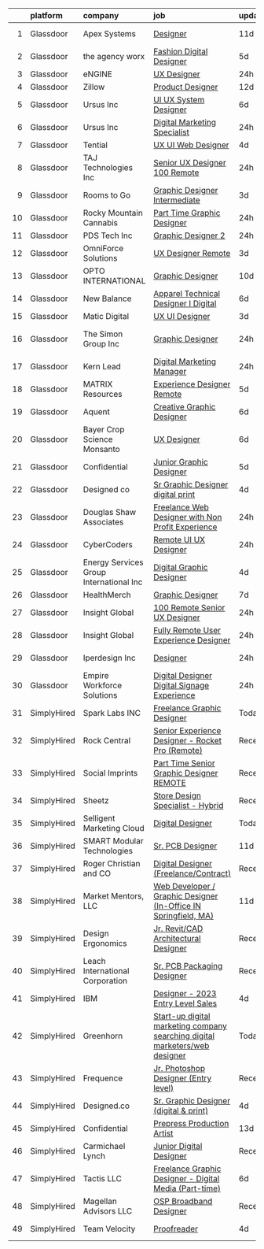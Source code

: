 

|    | platform    | company                                  | job                                                                                                                                                                                                                                                                                                                                                                                                                                                                                                                                                                                                                                                                                                                                                                                                                                                                                                                                                                                                                                                                                                                                                                                                                                                                                                                                                                                                          | update_time   | location           |
|---:|:------------|:-----------------------------------------|:-------------------------------------------------------------------------------------------------------------------------------------------------------------------------------------------------------------------------------------------------------------------------------------------------------------------------------------------------------------------------------------------------------------------------------------------------------------------------------------------------------------------------------------------------------------------------------------------------------------------------------------------------------------------------------------------------------------------------------------------------------------------------------------------------------------------------------------------------------------------------------------------------------------------------------------------------------------------------------------------------------------------------------------------------------------------------------------------------------------------------------------------------------------------------------------------------------------------------------------------------------------------------------------------------------------------------------------------------------------------------------------------------------------|:--------------|:-------------------|
|  1 | Glassdoor   | Apex Systems                             | [Designer](https://www.glassdoor.com/partner/jobListing.htm?pos=120&ao=1110586&s=58&guid=0000018335b58a00b7ff7125d91d78ac&src=GD_JOB_AD&t=SR&vt=w&ea=1&cs=1_6f10ce7f&cb=1663053433721&jobListingId=1008112041270&cpc=F41FEAB56D215062&jrtk=3-0-1gcqrb2h2i6jf801-1gcqrb2hih4dk800-ba7f2e9bcee0692f--6NYlbfkN0DqWjE27Bj7wQp7zwejGyju2OyxUuq4SEucXSyN07WCWejYvQmJsgF2DYF8Y-TYieDkmZ6pX5ul3zpW0HUStsdoJFaHV5tNvadrmfcrcchX5XBRzZt9SqGdQtqxRqKXkY101H1vMuJHAsESFyYllpiKAV1EsFA_X59HPM6t54UclTp5EPT3xYoPxKYl6IYO5dSqFNlm1QsafESRCupOWpNWcBF3LYMWJ-ucwnTT_w02szyFxK1e4Im4iJvWip3mD6kgUdQFLY8gD_PfQ5GP5P7J3AUeb6t35r3NWb2TBij_-yYKHKXzQLhm89JCeNv-6pygsHb5z1EDZyb2LSRST6hd6kdKEVYHPN1mgeMjbZAxtoPkurc4C-Ono-zXYdA-OwYqdj5os-V9SZiKf_HbVjxU4zE5BMgVqau2QN1udODExy4VmPbnn78vgPTP9T08EFEtPNX9jdP2JKagAdEAA_NGyHx1XrjG4agGLCeSg6KR9FkcrTVQxQyewdBNd-AohuKn7WhH5mYpJWxr84Q7I8MWPHQQ8xyi46NcSoBJi3IEDeuLUFwOv7Np1GhZY6whmuA4nn8zCRYVdTdP0KWCZnZvKwDyjxYpVAlj70MgtxHDRswVC12xA5pw)                                                                                                                                                                                                                                                                                                                                                                                                                                          | 11d           | Santa Clara, CA    |
|  2 | Glassdoor   | the agency worx                          | [Fashion Digital Designer](https://www.glassdoor.com/partner/jobListing.htm?pos=130&ao=1110586&s=58&guid=0000018335b58a00b7ff7125d91d78ac&src=GD_JOB_AD&t=SR&vt=w&ea=1&cs=1_96dc83a9&cb=1663053433722&jobListingId=1008123724940&cpc=AC285F3A3ECA6BB0&jrtk=3-0-1gcqrb2h2i6jf801-1gcqrb2hih4dk800-bcac29a8680221e3--6NYlbfkN0CNOKpjDIEH11s39GTuUki_mvxNbnX5BtDlH5CMrheAnKze_5JrwQ4joDkGUDohP_RlNQhEZ3Q2jeEAm6ldQzmxFxxxdOOwyMbldo0dx9_PlOyL0ITe7Ek6r5-EtcSJ0KUwFsEzvFr-Dqbe1FRbByRhvhsV6TwGLTx9ZGA_f200DDMBn0XMdAm7cy0ubHw8ERhbZ17p53RQx4bptOCnb19AaHgAz-3Fr1I5u2Xob7E8d5oOqPrbFFuEOxZ4udpOVmgCE-qneWhFOKgOP0wiyc60fBaps0PZhB7fdsnzwansMbMTlt6GF0PhW9K_BZTgXE7lfjzMO8oLaG7yDkkdfw6Lw9xa_sx8UozxJ6L3lomTGNVyV-lF2xBm4QRRsKlguFzb4AE-Y3_ga1LKe2ofDD9SbVxLv-7X9a99mh5GWLJRcDJaXQm8ugJ7QBAmprdyfow9HORVqAWbuU0L0MQYhYxvUEkvNABoyF8eSkG2j0nlx_dUXmQlceh6g_oEu5Ql5JOqpqtlHLeydg%3D%3D)                                                                                                                                                                                                                                                                                                                                                                                                                                                                                                                              | 5d            | Remote             |
|  3 | Glassdoor   | eNGINE                                   | [UX Designer](https://www.glassdoor.com/partner/jobListing.htm?pos=121&ao=1110586&s=58&guid=0000018335b58a00b7ff7125d91d78ac&src=GD_JOB_AD&t=SR&vt=w&ea=1&cs=1_f92d606b&cb=1663053433721&jobListingId=1008134137944&cpc=AF1E4A3695F490BE&jrtk=3-0-1gcqrb2h2i6jf801-1gcqrb2hih4dk800-dfa4b152b1696453--6NYlbfkN0CM72iPWblhTK_jhJfJxLWIuoC99VqbpyV49Itn1AUN0-11EOCsDA6xOfpz_HI8_xB3JD5u5dmRhiaYOAoyRDVGcBAImzqUSPvWx_aMq6sg_oJqu2VfjnNtEswhAo2wTLLwdgASKkj_oCSkc5xJFqb-U-8Nkd8gduCDW6lppe3MVeOvkqRDBWuoizkCxgFi_AcLyquhgId5SOwVJJdtuNce6fHV44ud5ZAoTW48MU9qfygnVCdgEcTnYeqzPjQCmNdbLvroxmg1XDvOqjRUXuay6wHsw8rksrKh-Kn6D-wZfmUuUKyHDoJit5iBCmNCM_Nhqu9GkdnZOLjFY1BDmYfcDU538_Sn0GnThJJJjDeA7ZfDlWqrfEBK0wCRsEF_ej5b4svj5tejJn1af39Jcfh70fJwKRwoN4IWHnkoVCcktiX1OuyhWk8wmNyeg168BbuKjaF9Dl1h0o1t8-H7ZnEwkxIntoUBQY855W4uhR775Q1C__k9jNZUUKHXafTAThg8MEBvPYP5M-aE32StNxPDQ5oYXthXv4Q%3D)                                                                                                                                                                                                                                                                                                                                                                                                                                                                                                                         | 24h           | Remote             |
|  4 | Glassdoor   | Zillow                                   | [Product Designer](https://www.glassdoor.com/partner/jobListing.htm?pos=102&ao=1110586&s=58&guid=0000018335b58a00b7ff7125d91d78ac&src=GD_JOB_AD&t=SR&vt=w&cs=1_735d8fa0&cb=1663053433718&jobListingId=1008105734825&cpc=3BA4CE39D5B5DEF5&jrtk=3-0-1gcqrb2h2i6jf801-1gcqrb2hih4dk800-923d093315a463c1--6NYlbfkN0ANMurRYyPEXg08u6OamUd1Mvhk-zhFSGYIZgoJR86UvYL2v6MoUqae-sD5DnU21vqzMUfcrlxXldGlpvZ_A9LcSbv7fieDI5Q_e0eCDabZQJSfXOKXU7HhyZwRBWFH68mW2QkyUBY-1UqPK4A2Y0SDj9Q6XtG2RXC_FvaVnw66ZkrTkUrVSK7Z7HN1ySrTX_ED51zQwxlah4GMq-4TB1Q-2VZUUmqbTc9kenl6xRzQ8sooyMLL-bgeDxo0uVHBt1WHN4EQRzEYEJiENYp3zNjCrTWut9UZVJaX_XSoZSVoS_ra8m05u_PFYKPZ3b5HlT8nOF0GKn4PjZnwwt9QUuDAg6qI8qk7kmMr-cDTHzdpZwxgc1QV588Jgoa2SRS1F1oq9BISclXOdi68OGk3h5pQvRzNkLZYOinC2QRHuAlifciGSZe3b2eh8DQc5iGWCay402GbfV1Imyl4uVkhlLlx5T7jnbaeHAztIyf_2tnLqHoLbtr0LNOwAZ4meXzs9_cdTwOLboMINEcqjsUt3MICoGgWSjl7ZeiMdQNiBC3WyWXFyDkrJI8n9Q9CVwKfTKJ8ebqJrUJORy9R3k1c_onsjnNfLFYFrvvyailZCo0NCMMPa0Q5CkpAb9yBB6HKWj4o9UPShQuDCJM7Jjt6nO5nWRUyebgYaPyBXBFPbNNvgSpwxjjS_wwE38hS8CCOcqICPMEzC80rkkXCfcXdW5yVrbJy5QCH4t-IpjAT-WmF2OFFyRWBjmK0hYSWASwnQDozgrqhyGkaLiURVoOy3ZbmsLznPcOW2YV0cPy7ccEqzLjaZ8DImrd6U0iyX_MG2DFtvZVb0iwXCvd0TOUcTIqPCP-cpUZ34UQpZYe6jArBS2gVt3Oh4xGmK-ViMjaGy_g%3D)                                                                                                                                                         | 12d           | Remote             |
|  5 | Glassdoor   | Ursus  Inc                               | [UI UX System Designer](https://www.glassdoor.com/partner/jobListing.htm?pos=126&ao=1110586&s=58&guid=0000018335b58a00b7ff7125d91d78ac&src=GD_JOB_AD&t=SR&vt=w&ea=1&cs=1_af276a34&cb=1663053433722&jobListingId=1008120777558&cpc=2CAED5C921A5F994&jrtk=3-0-1gcqrb2h2i6jf801-1gcqrb2hih4dk800-a6595e13f5f538c5--6NYlbfkN0CT8vBT9H5mqECx2dfLV_FONLPDKpIRssxVwtj05Tmm4rA5I0VNOPdM1oYsK66ov5p5uUcFInh1loecO7g0sz_vFSwth4Va6UdJUEnNiuNtI7Ow3xrmSr8p6HYXtu6rwpEVrOuVMkOnMppzhCBoPF6QnTrAEPmx92cj2Br8bjACSdp_fRb5pYYhEuMNeXHaZltWbUmJhNo43ZdhKSN2zm7Cpfbmd8cX-4x1ZfCmE39POVf_dtaQIwUxWIiLlv2YGCsZioOyfXHVRwoJl4CxdeLL3ZTIGgdl6QZ5WUm9_NJZ6JStu6NI4cusk_71AaCsnP8-9lXQDsHRlw1EpPgLqn_TCPKPKXIZZlhY98ihvtA7EZbUaFbFlShHRVYIF9yKOTHqv5l03SDq8hi2_YSFpv3DbRvXkE0PdY4pnu4x4D8bq-kCeM_aczxXeYQfwtBPTWmhqk_be6qWneTadZrNp0DepWReQuGT5wb45F_w86Nr0IyLO5XMhrq7X2jOpVtI2idMzUG95bSq12ZbN3eOU3T17fN2v-hYtljnsuCqW271zjONDHdcgc4x3MnRcX7KMwswedIttPJbQ81-7PKh8gcTDEjEPN_aK1aceTbx8QCnctxYE2y7GmxqMobyLPnCGvMdw4rYlDB6FE-2ONrQ77P4yheroQ2df6Ibf7gn_vv-5Sg4vWbq4Hpnz5lbeUZMbgmOutK3FNhcWXD2mHzvG9juQY1qw2UytsDGXbC5m7dUmZWATu2ZuKTp708a0XBeM8L_uvwBi8hMKngAVu7cuNhJd8J7AgSA129AbBEkOrPOUamz0SkompGl4McN3-Fwuv97Ypq-BCsChyskTIIvemA2qmHWqc93eCpxo7EVmrdY4BqTBAYuPFpPdsZKoSvGFLKhU1zP2a_gSzIQYTSZThliiTnH8hrpql49Yv7uulHbi_wYOW6bDgooakMLXC-qMv1uDgDwL71IMwEPOnfhzmwLefzLLrYndokL79G8mtHcwjfDzNiHX6No)                             | 6d            | San Jose, CA       |
|  6 | Glassdoor   | Ursus  Inc                               | [Digital Marketing Specialist](https://www.glassdoor.com/partner/jobListing.htm?pos=119&ao=1110586&s=58&guid=0000018335b58a00b7ff7125d91d78ac&src=GD_JOB_AD&t=SR&vt=w&ea=1&cs=1_2df6d5ab&cb=1663053433721&jobListingId=1008134344592&cpc=6BF42D0955AE9A34&jrtk=3-0-1gcqrb2h2i6jf801-1gcqrb2hih4dk800-adea2adf8c44d11c--6NYlbfkN0CT8vBT9H5mqECx2dfLV_FONLPDKpIRssxVwtj05Tmm4rA5I0VNOPdM1oYsK66ov5psf_k9e0aoJtiSu32Ao_bEWU0ubw1gd226SjitWxDwRJcvnqQRMWABK5xa5oij9M6hIyfWvS40Om7_cbHBr7BgNTNuEVq3vl6OKWiMF5l0Trrj9CFJbjbwENy_kjrpJS8zz-SFT_I-W1QNnRUEYDMQvY_CmnLOdxu6nOPFFH69NLOXZrcrday8g5scnN5-ZqpftV9jkZBUxazYLgzW7ev_qSRvWhGZN3qs2gKnJFuYhG2izj2gM2flV45niCsbcZfTdlHrK9P1l6zAWfer1K9F--SiawKGwJrGt3bBDePpbuLzkbo3CMYbg5PJyqKe05ESylfzlYhVbv8FlZnNoooJIvrtSVUA72y4l33JtqoFh7SdrTa8FnMiycHXivwdzxuvL-vx9moeN9H3lAM0Ai8I6Rei9s2MyahR-IcgzfNPex8VtixnIZ4LffTtpqBIrVIVe8RstLvMNp1MgXZR7iryB71uO66oDL2X_OzFyXY9GZXbvK2TxPzNx-7IckAQPI2RfLivUDxdVlnJYvGttxiJ-am45AaRcmS6xolBAsKyB3nOekKsgHFSVUCfZNNA6WtQ2BSLoEUPw09X5EesDBCavqbtvlehS4JZauLAtIbHItFiUA0_mgxA1YYNtR4XWLQ4GKUxaA2EkrDBMP53SKd7NUqP1F4oRnr568nsun3MU6ZRpZA6TL_4aUUKqxgx95nm_c2BRDNmzD4UxIg1diOWNitM7eiEFf0hS6WysYfdURQPOa9ogNW0kb8DgP8vzlMFdKcno5ZJJpH25c4v22m6SNOx9AEpayWQ1pV9oJQSf3RADQjP76XD6GxwxEB2NnayRlgHgFnyQULwKr1vcHjAGmT68Ap0cWkPlK38-5UW0drb1wO7y3wzuWBxK67Km2y9g7iW116q-WLUfLfcn7tACJlQgIhXYsXCT8NjwmElVlYAVr5Ytwj7z_6djWoYJRU%3D)        | 24h           | Morgan Hill, CA    |
|  7 | Glassdoor   | Tential                                  | [UX UI Web Designer](https://www.glassdoor.com/partner/jobListing.htm?pos=128&ao=1110586&s=58&guid=0000018335b58a00b7ff7125d91d78ac&src=GD_JOB_AD&t=SR&vt=w&ea=1&cs=1_75b67131&cb=1663053433722&jobListingId=1008126712146&cpc=E773D000C9BC26FA&jrtk=3-0-1gcqrb2h2i6jf801-1gcqrb2hih4dk800-a0ab43ccdca4ab37--6NYlbfkN0D_VUMocHtM7-M2l7xhQCiQST1RW5dQjS02UsWe7tYaNAZWZWTzZ6bpJTAOxr1kLZpV2dOEj8X0RpgoX-6oYgwxW2ECsBFltJ4vvjZtvl-PpiqWrYgxvFyIvS4h8Q2YAmMPYuvr8NxRVbgHo2DJVhnozC-eHuOIzmZusGKTgoqH65bvJqHzi34Cuw_awtDSlwDi-IqNCunl7NURHzkPGG_0EHUNYzR0-N1JUeUiRcpSPkgY1NR_lGi-HxSwwL6hI_7xSFxuhIiXdkiBGiSUtxF05mlq6lg8qDZhH99Yayiwf8x0RU4kxe8arngze9B3OdvzQU55hcbaXomUDy0JRuzYuyQDwo61qHA7wIW3PLxkY6dW1VKlR9s1uYQpNl5Wz9U2mI6ESEMiORfapbb6MpOHghqtXXNwrDrBijRPJWb8gplA36uHnsoTAjsD8-A3D95ZQKTZaxr9H5OcImng0_72suXU-qeKJV8em77CBo-JO6xMfoSdmfGiGrwJqTsrfRlNtnsY4rtd9Xyj_GZOhvOK)                                                                                                                                                                                                                                                                                                                                                                                                                                                                                                                                | 4d            | Tampa, FL          |
|  8 | Glassdoor   | TAJ Technologies Inc                     | [Senior UX Designer   100  Remote](https://www.glassdoor.com/partner/jobListing.htm?pos=118&ao=1110586&s=58&guid=0000018335b58a00b7ff7125d91d78ac&src=GD_JOB_AD&t=SR&vt=w&ea=1&cs=1_d8c321fa&cb=1663053433721&jobListingId=1008133866591&cpc=8795CF9063CD573D&jrtk=3-0-1gcqrb2h2i6jf801-1gcqrb2hih4dk800-44bb4a988d0e73a9--6NYlbfkN0AvfIYseRWpwW3x0zNXUtbk03UNhdg61txhnSesIQFNUooRQFDQdNdJ2To_xwFKxWxjwNIeHU9cqrsv_4OZVyT_pBvzzVw4jQnVdc1JO2Hbi5TFE8mYQbHsFw7_HmR4BfRPox3FPfXuiOatqkohkWuDBBhXsIwPYC1OWh49gsGjekK_6QmvbozrQZIeYrmtNzFyujy7vq-6qzAz9PV2FXOK9BfR1tERcDdXjZFo_p2uO6GEkfiTLGaR8LxYr_cx9doKqcO1nCs5TR5c7-gAwt5Q-V5S2bOnOEElcJhYCrMN9m_F6fUFaJpm8ondw4A8fiQjbwh9SyRzVEmgFkA1pkdsVlhznDsRgAgptm1V87BqmOZQHWzaDBv3rv2H8cvOThuDwxRBQdSRoh6hzbMFv6xqM42ITlXlDZqf1n-1ZEDA8FxVDdVGGEAzgnbJALhEVAgCmHasGDswyHDp9-xtEKclBziwqDiVqZ7UxzI-o2x7qqit6LMMKSnmIElo0WMVUvS21uL-USIXqQ%3D%3D)                                                                                                                                                                                                                                                                                                                                                                                                                                                                                                                      | 24h           | Remote             |
|  9 | Glassdoor   | Rooms to Go                              | [Graphic Designer Intermediate](https://www.glassdoor.com/partner/jobListing.htm?pos=107&ao=1110586&s=58&guid=0000018335b58a00b7ff7125d91d78ac&src=GD_JOB_AD&t=SR&vt=w&ea=1&cs=1_2ab4a7b8&cb=1663053433720&jobListingId=1008129968709&cpc=334ABAF5D42DC775&jrtk=3-0-1gcqrb2h2i6jf801-1gcqrb2hih4dk800-3d788cb9d77409bc--6NYlbfkN0DQkrWslipYdAKKBYyyAy12PZe5Qif844XZvzAwxKbcyIRxhdHaqMzJraSVoY3LdvYuwbTQKPavhGC4vHO9Bfr8trVBdo5eVcbleJzNNfOukLu5glWbLcJEU3v5zwDYW7576MqK4ng8P8zlt65pLJT0uVXEeqsxHcyP9z5k2v5f-j9UXlWH6Cfr_qwvCip2HxusYhzVgKGCCDOaR0U5fB6zWGbAeILD76Ov3gxxLYdjrKsgxI0xQCa3I9ObNvjI75L9bwH-wHYZHmTbnaGG3autYE9WOFwAkk8v4eulqmPUsH3UFEpJkM9se4xLMUECdHjxGKFR2UVrnuxagGuab6G-vwew1DTsGzUnUwARQgZsAEUtr47dCYgGXi36tlGx41qLapYAV5Uzh3v1o3W_ztA_a74Oz7gliJysQIFxFekJFpqJ3eL5Gj9YUIgVQoBaLbcjVeNAGJnGpb76E8q6Yn3X6Jn3CW0v-ZJhyyN2WF0ZTahlbSlcc6NEZ0pumfOZ6p0w7tKrMRCqAJxnD3Pjt6ANkuNwemi41PZm_JoFqpZY9Q%3D%3D)                                                                                                                                                                                                                                                                                                                                                                                                                                                                                         | 3d            | Atlanta, GA        |
| 10 | Glassdoor   | Rocky Mountain Cannabis                  | [Part Time Graphic Designer](https://www.glassdoor.com/partner/jobListing.htm?pos=105&ao=1110586&s=58&guid=0000018335b58a00b7ff7125d91d78ac&src=GD_JOB_AD&t=SR&vt=w&ea=1&cs=1_c28cb15c&cb=1663053433719&jobListingId=1008134500689&cpc=ACAF1607C5C1E404&jrtk=3-0-1gcqrb2h2i6jf801-1gcqrb2hih4dk800-4e51c06da5a57de6--6NYlbfkN0AS3oPsAAmCngCu4U51_2RxXyfS7TdWOFtWPOafNW52Iz1HeQVGuvsYmKC0KYmPYo-Ng95OsV6V5q3ROhc4Lcdw78zLFX7cJSxMFKMoeKFpu5MOdSKQu8eXh8z9zXuNE6VEGCp3Dr2zZLxwaHhwqcKu2-gzPSLnWx-DrerkH6KnxG_YZQZ0yjp168NTaaZL0QF96RuQISBBHQS9sn9549ufZXsOcsHZT7ctZ22VQEUPXhl7cYNFnG7n8zttWeGapaMKjOhwroMFjP4MxQYv2xPYn8-3LKnIKhayDrj6mRtJCfJEm1-H_T_Kl8ENrSnH3Mqw741p3tLMGzj58bG1EMx-aGActE3ZP7ChBjueE7b4azZxnzSUexc7YFxwolksRrk52VQhFCWAw7eemM-IDoCOk6nBCuMVRiA93dqFxZ1yAQFe5HOamDPeP895dXKJiMz_xHoJMuD1ljwtiDBhbepYvKBwZSttcD2DTzHl5F79-NXhf6CO08j18nSjVKBSY8w%3D)                                                                                                                                                                                                                                                                                                                                                                                                                                                                                                                                          | 24h           | Denver, CO         |
| 11 | Glassdoor   | PDS Tech  Inc                            | [Graphic Designer 2](https://www.glassdoor.com/partner/jobListing.htm?pos=129&ao=1110586&s=58&guid=0000018335b58a00b7ff7125d91d78ac&src=GD_JOB_AD&t=SR&vt=w&ea=1&cs=1_b84313c3&cb=1663053433722&jobListingId=1008133999448&cpc=F41FEAB56D215062&jrtk=3-0-1gcqrb2h2i6jf801-1gcqrb2hih4dk800-5d4ce0291dd55fc3--6NYlbfkN0BLQ6hkz6GMEPsiDV6dZwFY4wMBUE_AioakCFmtqBrqGqP687vd9SjG831nUZLdlEDT-rRDOXqeIgFwwBe76Cp6GCqVStSYpJWkKaxUfIzy6PpNhHJP77U1EIbtsjbQRP3GeLeA93gQfgUL-q2sWPDLe7QVXVDsUSfm753rieCTyUG5j37WQeDII7MpH_XzgQB2kaTOogFuQ9yhyrJmsq7kD-e9XroQZEbJ9rKP12AlrrIYeh114gs8wb4lrJDlj7BqG1DXNi-lXxhjTPs8ttY3k9qaFTB_wNFNZ028tPQ3UQFWOh6gJiW4LP-1jtJ0hVBEdPGmCGHoJZrsGgRTN4x7A1MCJr_MytO-Dagrln9CyWADkBgwR5wynxEAhzR-6ZLxWE9QjwS3RhRWncZb1tBQUQIra1AgpmbgltMnL6bSBfOq-yCJyKNLmOHoJFWqWgAvVT_zra-ir3asO2Ve0jUB-iTJuB7LT0x1DETbq6iQd3GfIwSSrKyu9Ofsh2nQdSqY-fN4bQJ_8SCnurkb16f_NXiwbSMtI00AQT_JW9nAQw%3D%3D)                                                                                                                                                                                                                                                                                                                                                                                                                                                                                                    | 24h           | Renton, WA         |
| 12 | Glassdoor   | OmniForce Solutions                      | [UX Designer   Remote](https://www.glassdoor.com/partner/jobListing.htm?pos=122&ao=1110586&s=58&guid=0000018335b58a00b7ff7125d91d78ac&src=GD_JOB_AD&t=SR&vt=w&ea=1&cs=1_ba556775&cb=1663053433721&jobListingId=1008129966890&cpc=C4A69CCDBB3B9599&jrtk=3-0-1gcqrb2h2i6jf801-1gcqrb2hih4dk800-3f7692c96a2f8559--6NYlbfkN0Aa0rf0p4H-wSSEnheLq9xoxCQnORZZzDlklJQihjLqJPOowQK3sA7NWEz0OH6UVO8KA4eVNGq5mKChQf1prn8tW9jnCBBcAs-Z6RE4VDLaJohJsa81Jh06gmlgZuYUISjQvDN5jmn-orNdYv8S0xPCeNs0yULgt-_7rg5WWSuntTglEN_Xp8Yk3miuO7qktxoNjgFZ8Eft198zBPPreSYTFg7Gvq8LH6lEiJtPbXH2kpOEHaZI2DcwnVuCDnnZ3Flhlx31jS7XwOFBhlgqUKOeGGMbF5oJ5P6yD-PdIeIHzabwpuOTzVPEx2qE6E0mMgwDUeJ1plm1AXqaSn5XmuJY7_wjz5sydVc7Iz6XmvFjOrKrnZKUGze0cOBn1okPfp4MtcMXB2QHH2Uy3SVMLD0ZdeWQIzJQsjglUEWCEunD-nxg9_65rMz1sQpIu8MrBfSKPxMvL6oSZ8My76vOi3peLJpBjTsBflKx1n2-R_d_YTLX37KTEbR8xgbWireYHL2HW3wjtu681oZeK-LJnaXn5tsa0POfvL44vnbGnL0VzlX2D3Nos_CPmJ03M_j5reL0k6ojAZff8w%3D%3D)                                                                                                                                                                                                                                                                                                                                                                                                                                                                  | 3d            | Remote             |
| 13 | Glassdoor   | OPTO INTERNATIONAL                       | [Graphic Designer](https://www.glassdoor.com/partner/jobListing.htm?pos=103&ao=1110586&s=58&guid=0000018335b58a00b7ff7125d91d78ac&src=GD_JOB_AD&t=SR&vt=w&ea=1&cs=1_74c2f911&cb=1663053433719&jobListingId=1008114454416&cpc=3E3A0B328A81795B&jrtk=3-0-1gcqrb2h2i6jf801-1gcqrb2hih4dk800-7d099d590a8d0cae--6NYlbfkN0DTXEPot8bQs6vL-0KsHuyeBXsp9NRYqLssF11gmcxF1FPK71qYPn8Ryec7son9nZXBacyyZR0tUu-RhjyEujjTIlOdn9t9vujwS_Y5rLSSOgo3_jNg51t1MNtzthP8DlMtE80ugs9pi5sM0RBlEdWkhWUgV3TNpODv46ZNwrD5PXct1jAeBhojmDWZ2d7wfJ8-uAII6eC_ifq9UxnU-ipHWecO5h68rTHtK-cyArG6PxHzU0Ll6jjK9gHxT1vQsu8eExuD7uCR2yKeU9RgH0tmGlnajhgGnlcaSOrskuLkziS6abEhNxwDDgFWuUq5PC0GHeWZURix6IH4eVlg8260UOcWCHar-sni3cwDiyDzv4Dt5s5fCTbu4723QloakO4zOZ-N_vpnZUz1x4HYk3vl_j2tO6GTaD4-Y0FK1HlRoMBhs6o5gQzCDBUTz9ArY-1er89Gv0Vpr9VGtwJNMqvbUEB-vRa41kbxwSym28ST4x79wu1n6BIwXV5G19QsKro%3D)                                                                                                                                                                                                                                                                                                                                                                                                                                                                                                                                                    | 10d           | Wood Dale, IL      |
| 14 | Glassdoor   | New Balance                              | [Apparel Technical Designer I  Digital](https://www.glassdoor.com/partner/jobListing.htm?pos=108&ao=1110586&s=58&guid=0000018335b58a00b7ff7125d91d78ac&src=GD_JOB_AD&t=SR&vt=w&cs=1_a68ae532&cb=1663053433719&jobListingId=1008121565696&cpc=0C139D4CAD5A6DB2&jrtk=3-0-1gcqrb2h2i6jf801-1gcqrb2hih4dk800-caa991a41a1d7283--6NYlbfkN0A-NHPE89aMEoKiA8B41Hae2nLWj54W-Qo-xrCvCh0mhHD8GUsE6Bc1X2xP3_XkCS5wGnEYOWzN4bBNNX3rQc64RUPxBSuMuB3Pzi2alplLZrarPEQp7JL7XE6KsqB28vrQtfn9slL8SfrgvMWk-P2w1yz6rnVhcdZX-OG0yoIZnJGLyaOld9MH2rUn24vlgIUCoRI939hnMeietSJPqDbJ_z7NSesq5D6fIBPnwFev7Nqa1AbDGPx5NYsKKiazcJoCWfkTREoNysob3FTZh8AVnwuHzdejxqku8VAu_fZXk5QX5yCkT61nc3mVEwtZyd2ghfSYXQd4Zwfj_264jOlmuDt2fEGG9FlYBlCQouToxd9Huv-9w0vVlDFezAaGnmwrZNKxkfX-RRdRU_eqqBaROWEmKWspBlhryOX-Ujo2S5ZCVVPQWU43UdOQ4xkSH1yZMBlHYYi7-F4BlM4RSHcIMsXt1oIqSkOUmPcSUqKOdldTcq6JfF3axOWF1FcsWljd_VQcYnPFpBb37yclZaaUORrwTt5R2PO4FqX-XSgFWSA7c1sqgfga087hvSKINEkBg0WAAeE-ccrYD_ucfCuS)                                                                                                                                                                                                                                                                                                                                                                                                                                                  | 6d            | Brighton, MA       |
| 15 | Glassdoor   | Matic Digital                            | [UX UI Designer](https://www.glassdoor.com/partner/jobListing.htm?pos=112&ao=1110586&s=58&guid=0000018335b58a00b7ff7125d91d78ac&src=GD_JOB_AD&t=SR&vt=w&cs=1_3df82986&cb=1663053433720&jobListingId=1008130349024&cpc=7F6F94E2229B3AB5&jrtk=3-0-1gcqrb2h2i6jf801-1gcqrb2hih4dk800-034ef612ea4eaa29--6NYlbfkN0AZhccrYCUSJlZEde1UnGXnwlG1V9FU8luw-eezWnVYr5cEIZbxF0udJqd2UOrrIqs8a2-O4wAYqyti5QNxVfpWv9XtKqb7CoclVbtdwRPBOjK50OjoI-KDKV273G9VF0F2GIIrCJnwXhFoLDcQLWuNtYmtk8GzgzJzKOMmBwrZ6GelUhMqVklJnfbT0EaAxujapm6bi3BQnerkkeTBg9qcKggykTQZgruQiiqlHBqOYDdPUEr2XhJRz7mJwB-zPhyVy2JoBdPCCawVXQn6zcj3e2cg9ZMPSyPos3Khg_646kxsMi4RfEWGNXigoZPBdo4l19r2mg7Q1_IX8zZixrNPaXR6mfIKsnhB2Ln8GWjylxLGzUqSY3Peaqwc2O_CkqqPp212I8wVYxb-gzGVsfpShudw2M8vf4RjKhd1SqVmipBLp47gklhq)                                                                                                                                                                                                                                                                                                                                                                                                                                                                                                                                                                                                                                         | 3d            | Denver, CO         |
| 16 | Glassdoor   | The Simon Group  Inc                     | [Graphic Designer](https://www.glassdoor.com/partner/jobListing.htm?pos=110&ao=1110586&s=58&guid=0000018335b58a00b7ff7125d91d78ac&src=GD_JOB_AD&t=SR&vt=w&ea=1&cs=1_af396a39&cb=1663053433720&jobListingId=1008134396794&cpc=D69957E0862862E0&jrtk=3-0-1gcqrb2h2i6jf801-1gcqrb2hih4dk800-3cca82de002abc4e--6NYlbfkN0BBGG9LMNqL16EzDx9S3nKk4b6IwprgSJginr0DZD_oW_fGju1lNZoRn8lzpFRf9zSipFPdjfvl7DbOOCJPCwyJY4O-6l89RxDVWalB4KjYtyHfenNswbz1ayFGcmCjLNqlwmE031PtwnqtB3wsm4v4vrCeb4npt1AaicB2SUtO5qCzY40_xw9m5W96ChlmwU7NvFEAe7RfeZ5b4MrLvrvCR2yu0goH68jeuZTf6gxckFLToyBZ1FIAyVCxxfdXD_NUdPrLkcUdNy7YkZJ-mQplGBl8svhCHE9ovIGKo_VD95v9gdfGwBuGkml5FigD9qoJvUqBwA_lAuggHcX1umZlD4xmY-tXMI1-OdwZPJrhR9jrfBTBgyjrG2XMLUd2uy9d2og8hijRU09H8vSi9glsHKxEp12_9biQs-bgWiwaG7MMEQ0drevOib53SSxmlpSho8C9thjxhU8jYeirQD0tSm9--G6iWhdTLQuebhvjQ5cOcgDzZMhdQereFfdH754%3D)                                                                                                                                                                                                                                                                                                                                                                                                                                                                                                                                                    | 24h           | North Andover, MA  |
| 17 | Glassdoor   | Kern   Lead                              | [Digital Marketing Manager](https://www.glassdoor.com/partner/jobListing.htm?pos=115&ao=1110586&s=58&guid=0000018335b58a00b7ff7125d91d78ac&src=GD_JOB_AD&t=SR&vt=w&ea=1&cs=1_c7785656&cb=1663053433721&jobListingId=1008134047864&cpc=AC285F3A3ECA6BB0&jrtk=3-0-1gcqrb2h2i6jf801-1gcqrb2hih4dk800-6366b9747cb67162--6NYlbfkN0BiAkVV4DjQLegkf3ReR77_K0Y9ManskmLdez75_p7kMX7FGh1GBcEtBYrnLet9GDAhl57rlg06iUTFRhP607mqAITz6Y20RfNHV9VixktiY5UyfB-sr7ztElV0yS91K9_IyS-jpTixUVzCWTe_5NOMJ1MNEpmwOtlXfqNUQjfGNpIvOM-rJiG63xGmHUCQ4Fuzw3khTy7SKT1t9ZKnR-JIrXyr7HSGikH1H0QOznf0TQhWXQZLCwaYhhUVATB-0Vdv-kRJpxSS9T_5N_GoFzY1Nbq0T5drbRE5mBMJ-QuWxEQIsbif-XYwuG4TZ6K0dZW-FESSQvvrMSHy3Xi6mTOzvCdIbCusDQbHFut91p1vtgf3EADw3F12MwK_daOMHO-huhBwB2gtXj4G923y-3YNezpWszamm0FEfFU8T888AOBKVPDxLB2NlTRRA8NtJJVZyRyyTZk495TvFERDhI6rrDcFc0VVgSbhvvz3-JLUnaY6PegkonYU)                                                                                                                                                                                                                                                                                                                                                                                                                                                                                                                                                         | 24h           | Remote             |
| 18 | Glassdoor   | MATRIX Resources                         | [Experience Designer  Remote](https://www.glassdoor.com/partner/jobListing.htm?pos=123&ao=1110586&s=58&guid=0000018335b58a00b7ff7125d91d78ac&src=GD_JOB_AD&t=SR&vt=w&ea=1&cs=1_a6ae071c&cb=1663053433722&jobListingId=1008124930196&cpc=FA84DF7EA1EC2398&jrtk=3-0-1gcqrb2h2i6jf801-1gcqrb2hih4dk800-b21a7ba730e15bf1--6NYlbfkN0De5ppvndiyxA0pMSLQzOe_j9Mra0KF_8EhxTxOKXtZIfhM20E97mGJuSEbq9mCfhjnCYvOBoIKY1N8ALI_PyaI0ioxrvxCSlgq1uXrzW5kN_2ATHRbEWiOfpz7llDzw1OgKyERDvXKiaRgfPAhBTEYMQboe46b6f5kYJ3V59VvqrPgN7RksBcGcTWmZ5G6ozP3Nw2F9qnoak8OCSYEs3XqbGvdbs_LEu2hdUQZLUZUbPa-sYv3mwmfPHr23SFx-dL5shd6sLpTqGq5pNpdGHZBLvB8_B-L4xu2PQ9kKc1NiJd8FOm2xLHf2EZtt98Hs3KUF-lvoaUsUuWflvPUq96g3LtFyuaejtZluVXnOrxcbfTEdSGNuWIW5KrK-jtLqgrai3PI6iZx_ZasMGvkaqtxa-7eYHwd9HUg0IE0PqzwtYNzFP9n3VUqI6yoVrNom-fmPdeNzPYFFoAqlGflbiCL0Bjh-R3XCWhfauoQe1RNMLaSsjDC0oWbWxkSaYdi10IIVTp1mdXCNaTjPCtRzzuIakR8u4URD1j9X41RWDszND3vs0vmnsQH)                                                                                                                                                                                                                                                                                                                                                                                                                                                                                       | 5d            | Irving, TX         |
| 19 | Glassdoor   | Aquent                                   | [Creative   Graphic Designer](https://www.glassdoor.com/partner/jobListing.htm?pos=124&ao=1110586&s=58&guid=0000018335b58a00b7ff7125d91d78ac&src=GD_JOB_AD&t=SR&vt=w&cs=1_cb777f34&cb=1663053433722&jobListingId=1008121287489&cpc=9908D8D4413DBB8A&jrtk=3-0-1gcqrb2h2i6jf801-1gcqrb2hih4dk800-dbe967c4271b2a03--6NYlbfkN0DMrcEu7yrtATojKJA7cEzGQ3FdRGWLh0CZQInL4ECGI9gD0Wolx9R2EDT7B77c2cQrmbkUFXy7nLgoDEvVvGH1Wvn1HFp5P6WeKpQKU34EyEIJrdkCKlz3Ly8g9UXKHEiOlTJecRlKUl7acA-eIPmhM812k17EAjoss5kTsT_fwirEBpFOkImA_-v1BsmFBEuwIgY6kZMBPCYrgUzKatEeSWed6WCvmnl5V4hVxH_EPQEs80t8zk1dWYEzT2IN2D0S8ueWgr5TuwnJo4TUFsA-RzEzzCcrVSkVsMLR5sx0hKvoB7KO3w3wjVp0Bfi2ugNOLopCtQCkHYzkWfIoNQPHHU9TytU-enNh_AjQkZVQ5KzuPsqRLVg9-kF4_wieu5ZaVbQ2_2LMrirZCvHIxDvA6nw4T2Cqq3A6NDPqrCmO2QjjpKgY6JaVfPD6lJhey5RlpKrbOJhGQSMaTG-h-ctq)                                                                                                                                                                                                                                                                                                                                                                                                                                                                                                                                                                                            | 6d            | Remote             |
| 20 | Glassdoor   | Bayer Crop Science  Monsanto             | [UX Designer](https://www.glassdoor.com/partner/jobListing.htm?pos=116&ao=1110586&s=58&guid=0000018335b58a00b7ff7125d91d78ac&src=GD_JOB_AD&t=SR&vt=w&ea=1&cs=1_aefbc1ff&cb=1663053433721&jobListingId=1008120479106&cpc=654405A9B1E0A9F5&jrtk=3-0-1gcqrb2h2i6jf801-1gcqrb2hih4dk800-22432dcdedb5b62d--6NYlbfkN0ARyD88zZa8G4fZaD6jLAgXtQ8K-B7dWBWCK8oXQKVaKig_6nzqbLjwMGuvQzHRYlMp9Ilc5WchsZ_VXPLVLvytaJufu-75MeQVZRuirRULPTeaMLDjWXBuGPlAqdt_Fb0ydGpjWwrt7L_CVA1Rr9Z7Quun0r57BkE45D9v0W2PW4NhUdt9aatkF65aNJ2gY-gWu8XoXtIdwUhf1yTMKpOCYCJoNXCrXdyTDOQprPmCMrI4UM0EbdsfdaIC2jpo-cSDWs6XnzZd2gZPGsXLuBReZhSvYpM_BETb3UUtYfz8kGeW9ZiJyWCmx8WZ1HBqmcjod7rHOW2usKchNGO7CwIfJtK5Ng_nG0SQ82BYhylaVYBXtLtgAirY0DaqfkHQbm1U6Ev15x9uzSH19lrtDpA-Fqj8W_vyTAo1Y-7lgNHUHA6FnJnsh1jc2asM7s7UoTjQvbVAg2aPwN1-oy1PHzPhfuB4ekxOJ5dKroNKvqrsCV7UXoDtrOku)                                                                                                                                                                                                                                                                                                                                                                                                                                                                                                                                                                       | 6d            | Remote             |
| 21 | Glassdoor   | Confidential                             | [Junior Graphic Designer](https://www.glassdoor.com/partner/jobListing.htm?pos=101&ao=1110586&s=58&guid=0000018335b58a00b7ff7125d91d78ac&src=GD_JOB_AD&t=SR&vt=w&ea=1&cs=1_0c9bde4f&cb=1663053433719&jobListingId=1008123210648&cpc=8795CF9063CD573D&jrtk=3-0-1gcqrb2h2i6jf801-1gcqrb2hih4dk800-1c9bcc33ad70421a--6NYlbfkN0AmqJ7AeIJ-lTJls7-mD9_KSTPy0ij-obPvjuKKTWlFkFGwi8c4YOI6u9tlvvE_CANVAuYsa4MGbQCoUNwgazspWIyOIgvYTkzgxQCewe3cHs7vwCiBJEq8D-jmXSC9bk0IAR38RyOs8EEjSoQbt_Yqe5zWg8lIwNIaAsrPXdWpz1b6XpT0vlrd8EOasXuCXJgpEwjAPVGueKlCkR9-r0QwmX58KDnExAsYU2OPATPnUlnUepHMqx8B01FPglRSaOVZkEiAoGLFOjtAn3Kv12JrAXuaD3CN6wxG36APtTnW5EPZKkSgDTsv9Dk9K9yF5ZAcywRRt2vT-bnj9JXRLMYZWkICXkoH3BD-AsOfxocdCSv6T8Zt1BKBcV07dPwNB6orOxkJDBSbi1KcaFdHgGkZxzwJgCifazu8qaAjxcaJt56p1UVycblN6c0qgRb3vbn4zf9zEzyW9DyM_twQ0GuMaqxcdk0ybVCGnPzUsf0nqJfHNq3viurFzTt7C8kdLac%3D)                                                                                                                                                                                                                                                                                                                                                                                                                                                                                                                                             | 5d            | Remote             |
| 22 | Glassdoor   | Designed co                              | [Sr  Graphic Designer  digital   print ](https://www.glassdoor.com/partner/jobListing.htm?pos=104&ao=1110586&s=58&guid=0000018335b58a00b7ff7125d91d78ac&src=GD_JOB_AD&t=SR&vt=w&ea=1&cs=1_439f080f&cb=1663053433719&jobListingId=1008126505241&cpc=334ABAF5D42DC775&jrtk=3-0-1gcqrb2h2i6jf801-1gcqrb2hih4dk800-d9d1ead5f4d3eb5d--6NYlbfkN0DPAqrj3zguf5f9_zD4FO48bGoD2SANFpJ6Lxm-FpP2K2ypZMvNPYqJNNXOJ4eWmUlYxvMxE4S0pULBouB3HCQLHj6bwgtBjhR4jUk8ahbdhPv-0v_g7iAKR1MaQlCf7ufYpnGuesaTAsThdNbl4P5odWk5QnN4ZKWsezu_ui8SGWNCq4ubllh7jnNJ6R-iQUXSF08QjnLKMwP8pMEnM8bCfH4q6ic5zM1iplzgxn2vVwAHDK0q9dZBnsRea0f5udkqD8GFFR8mC1WtAIpyS8HpfOTu18zR8mOuVvyCnbq-pVJMeXCFulHTmKulHPY19nlKIcFcq0nsVmzZiz7xAJSRVxm2tqS5eE8nlpfx_qK7cMAbF5DElZLbv_5sstO5kfJJRScEmMZaFp0b7LIU5VppLcVmbz4K4xMQJiESb52GtII4gHTOc9WGpLL0JhgcKC4SyGbWOGBiti4e0Eiz-gts3lhkj4TbMH7aUhdciVkNSPNKi_eei1S2KIoBYwBZzyk%3D)                                                                                                                                                                                                                                                                                                                                                                                                                                                                                                                              | 4d            | Remote             |
| 23 | Glassdoor   | Douglas Shaw   Associates                | [Freelance Web Designer with Non Profit Experience](https://www.glassdoor.com/partner/jobListing.htm?pos=114&ao=1110586&s=58&guid=0000018335b58a00b7ff7125d91d78ac&src=GD_JOB_AD&t=SR&vt=w&ea=1&cs=1_31e4fd62&cb=1663053433721&jobListingId=1008134497168&cpc=723ADC3DFE402989&jrtk=3-0-1gcqrb2h2i6jf801-1gcqrb2hih4dk800-496264fada72aa39--6NYlbfkN0BJKbwTqQ41LaFta7aLcpufbHkQL5CYtxa5aYTGjGJIiHxiAsXkoFJwjtgDo6kfWL_bA8Yucxn4vxvlgQy05xpHFR9wHuQ8iT8xDX5up_WxisqVS46p7-SeTgQVBOXGk8n8nYP2fPsCDPduk-FmfHJW6wrd0pul1j633sQrCGm_NO1FeipbWiOHI3ZaQgTTT66wsZ-Z4rnVjNEI7Ibl8BTzgYDEBQBMzxMLS6IHV5ltDLwERUkOIzG3RNfvctlGtzdWpw0E33U3qOKNTKR2CZuzVpfouZY33L0w3JTlgWwxmX1I1HPQrYbOzVblqfFgXI4T9WfTotJBVVbZae4D4pBagzOPc5gSUjgQV46WawvOZYZt3wQBr8whMwKo2ThuGBA0RvQJXoand_edmpXDIiWZYdakb5V1K7Xjt2zZFFwMEOArwPYo16r38S4ZMev-ZNRqO2u8GCJI8z85tDbppuXzQaxoezcmLtsLvgNTyMYAnjQknRAStBRT0gn06MlxF7o%3D)                                                                                                                                                                                                                                                                                                                                                                                                                                                                                                                   | 24h           | Remote             |
| 24 | Glassdoor   | CyberCoders                              | [Remote UI UX Designer](https://www.glassdoor.com/partner/jobListing.htm?pos=125&ao=1110586&s=58&guid=0000018335b58a00b7ff7125d91d78ac&src=GD_JOB_AD&t=SR&vt=w&ea=1&cs=1_b44577e5&cb=1663053433722&jobListingId=1008134976278&cpc=F4EED0218A761C36&jrtk=3-0-1gcqrb2h2i6jf801-1gcqrb2hih4dk800-7c115b335307399c--6NYlbfkN0CpFJQzrgRR8WqXWK1qKKEqALWJw739KlKqr2H-MSI4eoBlI4EFrmor2FYZMP3muM2vS7nROhyhHL-6Mf-VBsQ1X8aQ1zbbZv_RbzKIAzsnouZYsgpyaF2ZOkRN4ZBfzVkBf6qaMLcyjAew9HMYDhXljOW_tQpN9j1sSNYYm5_mdeIKTVYZNDjtvILcgNxnxGEJijcdaxdXzNKfa9eOrzEdr32Yq0DD2VySVnZ7LAfL6WgetDMzRwHo-S8_sjATIHSlI84O7meKsGwZcKo_VOX1CTqMC-LRt4boCu8PXDWoBpJFTH-a4X1tD0Ly7iGi1ImAuhfh6caFDpQL1x4MEhqF-FecgU54dv9zoIDsZSTdctt0s1FlrGs2lKeI8xhK_6ReEKXhlLXvXx6QMJIAt92yFwwnN4bOz4tR-mZ4Eo_kx8kGBB7ESh6p5WI9AKkCTSESkMwTu5_hqhH4u3Q7vql8tyRFZOmYoglWgnIlW3Oa_l5dlGOo4UN_AHnkKnZ-NATOYkwwExs4K1MkdkQ8L42pCB98flXhAxBISONq_M_IWpqBdJYzzv7d-tOuBVX09RDEf-UubQ3Ol23QiMktyrWKXJrCamhs4F5ZSEx3g3FrGFAfl2pGBA0sMHSJUpPLcp_1AqChHCWzesTh0wFwFgioY4mO82kERWqTz1S9AONEz1pc8Pjnh28ZOHBEd_2gL6tzWuwuAtpTxBNWGzuMg3T8D-fxpAoEoW-Eu3VqX0nOj2Hd5CdX4J5UEja9RMqcfsy5-FpUJ8VUtY6qlcZLRPehXh_xN6AeMT_iUsio2rM0lC-OERr4CEWHxiZdrsDZG3OiUsp97yAuWMAUJtuUSoT0SPHDGnULZMIGhcym12BSL2E3icSiFf_JAHzifj6K_DL8vNXHGiajqroJxd7Sz58cuCA683ERkt01IkXoquAi-s8eSpx4YtltkVHW4c0wvUyBsEGEWqds69NhT8BNUl_8PoI5WdmCwmmrUrUPDDWul1DFe4IK71IgTDwHadqt4zS5FbpFc_xRNw%3D%3D) | 24h           | Seattle, WA        |
| 25 | Glassdoor   | Energy Services Group International  Inc | [Digital Graphic Designer](https://www.glassdoor.com/partner/jobListing.htm?pos=117&ao=1110586&s=58&guid=0000018335b58a00b7ff7125d91d78ac&src=GD_JOB_AD&t=SR&vt=w&ea=1&cs=1_7d870193&cb=1663053433721&jobListingId=1008125974865&cpc=BFE8C4BF51BDD557&jrtk=3-0-1gcqrb2h2i6jf801-1gcqrb2hih4dk800-16506e4c51899b70--6NYlbfkN0BhImSPvKsOBl_QiOaxu5Z6n_50dDiKsHPKX14qtD0CBWZIvlqeMYf_WZn--oRI_OsgYuueWVe7KOPM_lPQ58ZurRZLr6-oQVX6_t8eQHAyhNmpwXqdzzIfli1xxAt4J1oaJhj5NrKRrBadCjlwRtuS7y2YlGwagRJHmDCCKRCVP4WFYQMLGBWuYRyI0OXBaI30G2YHRb6v8el-yFFqsO3muqDymy7WL1xbkCu_M6ubMG9zDxrpw-9luXAl7Etu8O2C1dJHV70pXEjatq20Qw5BQyw9jpdEK6uoB6R3rhppgH_xidLgzQvUQRLOFmPIfJOVnIvX_DbPmqS4CrTiLptO6hyh4Pv-l3fkXp6vrBT1JgQXFX7N3z9gTl1y0Li1Kap76nIPtqN9e_0tNY6ZvKyXwqNPMU5OQu7MH4QvfSAq3D3WiPQ7PWteF6_APYscCS_BgHxt5FIXWayuQarTt7sDJNY-ezHN8bKtBmVPjORcHF95LXwydqLRfnZ3rZCAnGk7cyj5zrTlVHEi5gOWm7zd)                                                                                                                                                                                                                                                                                                                                                                                                                                                                                                                          | 4d            | New Orleans, LA    |
| 26 | Glassdoor   | HealthMerch                              | [Graphic Designer](https://www.glassdoor.com/partner/jobListing.htm?pos=111&ao=1110586&s=58&guid=0000018335b58a00b7ff7125d91d78ac&src=GD_JOB_AD&t=SR&vt=w&ea=1&cs=1_988f0001&cb=1663053433720&jobListingId=1008118484937&cpc=1CBFC3E34E2A31FF&jrtk=3-0-1gcqrb2h2i6jf801-1gcqrb2hih4dk800-32b2ab0383568c83--6NYlbfkN0CJfBDSEeEc7eUnd5rVrn_aucFjVrvzgr_Il_-mepVEc6uEUZdhQG4LQqS-CogM31_psN6EMyZhitwSFkM4zYeVzg13qsKBP_uEfjVGnYKB9sjlAFJzZnbfzJuWlq2WXHV2tgbl2-NWqbn24OVx6UcL1TKjcIEcTvmqy9YIkovO6Wv0vC9XyLJ1YC6lEvpBWuj6xQ2tbkDtFBUgGseklhk0xGWTWCbkYhRjgcKmKE76M88F2vD03MScUO9Ky2ZkJ10KDcak5dTbvp5KBHDO4owyN8fca-EU4-igTJLbpqUifuwd3A8ZxoJa2DylC6lx02eg2COjN0PWNGUnURTxk3CTFS893N5C9-vEfD07VdpjUPXvwGf6CNdO7qnZKzm8aP1osb9KWLCva8NgWgcciZDAqDc9Ivtu2GiXL2ZMHF0SQioCjhNVF22l-ESFWx4QCfB0fYL_pRlZoee6ojNM92wH4WbobpMLMsRt2qoZG2OyG_oV7VAJg4qN0-QVM5N8Cf8%3D)                                                                                                                                                                                                                                                                                                                                                                                                                                                                                                                                                    | 7d            | Miami, FL          |
| 27 | Glassdoor   | Insight Global                           | [100  Remote Senior UX Designer](https://www.glassdoor.com/partner/jobListing.htm?pos=127&ao=1110586&s=58&guid=0000018335b58a00b7ff7125d91d78ac&src=GD_JOB_AD&t=SR&vt=w&ea=1&cs=1_b788af77&cb=1663053433722&jobListingId=1008134942119&cpc=6FC5BA77C9A4CD78&jrtk=3-0-1gcqrb2h2i6jf801-1gcqrb2hih4dk800-6af91b2ae7bb5429--6NYlbfkN0BKkHZu3wF05EeDimN_p6sYpKCMArvwa95YdH7UpkaBCobj99dZAfyu9JevU964-bLpY7H_6Hd1yhaooZqjgqa6mXhXVsQt8L4WVwrpzjKekJEHt7bolUMSOG61-q6ZBFKHcUoBf1JiYzLGs_dKBXIEFiZfkyl-htuoZhPKGmSRTq02_hd2uixVuhjf4lgFP78q8mVQ2wkaG_EXbBiYUJ_6cKNqKzGCXZUgPdTNfbg16UzJMrYSfiQ4Eg-uarDvIdUJ3LVMY5ZoaMoaJscOdcqbrxPgq1d2UeSr7ahUbCrMmvNxWt46RRbwlI2rrvLqwqGonblkbk9wn7Ylre_vc8BI12iQzq01W_ugeYDqPsmwuybyMOyQ0kcuyfW2-57wQvy8V8443xAgox0Cf5uQBh54EjiimXUJbxywLC2hgRf0zfKXFiIa83CZa5aKhIuCElf0XzqmbjP6dHYovcp_5oExJpv0lzyPVdYGXDrfTZlWPwqglsEXy-Xr8noSNFgwh8886l-L-upo3Rs6CjIeMQ1v)                                                                                                                                                                                                                                                                                                                                                                                                                                                                                                                    | 24h           | Remote             |
| 28 | Glassdoor   | Insight Global                           | [Fully Remote User Experience Designer](https://www.glassdoor.com/partner/jobListing.htm?pos=106&ao=1110586&s=58&guid=0000018335b58a00b7ff7125d91d78ac&src=GD_JOB_AD&t=SR&vt=w&ea=1&cs=1_1a902959&cb=1663053433720&jobListingId=1008134220783&cpc=8795CF9063CD573D&jrtk=3-0-1gcqrb2h2i6jf801-1gcqrb2hih4dk800-5c3e34039efe3a07--6NYlbfkN0BKkHZu3wF05EeDimN_p6sYpKCMArvwa95YdH7UpkaBCu3kko-CbOwOronkFQW1QDskWK-VWm-KcD6mLN9jrNlRGN6y2f37oLDZBkrEfb7Loct6MlfuPt5AGgwX7_hun5sndjuHn00cOGNdT4YbdWxtbmPTm-Hfi8KxpHUdC7g7WJRlUtXlok70ocorMNfE2rqtVrUBjLhak9fT1KYDg2bPUgQZzxOFI_enhqC2hNdmES1AYwd6wJTEjms-ukbxcqPhdkKsjqBeBAbBNk4eOt5WMcn3hMUt2l0-8kyQfAEHGsmTCChskquAXVaBDo0jGwgsDA6bygoA0pgjrA1sJh_MjGJTCDTCgx-GZiuFqsngpQO79oluQ4zlPj0vSWaBokMnKUxs5XtaRftuCrMH0xzdNOZS8oL8OevnsMV7KjRlE0oNagn344aieXhyQwagdn6yp5l52vDrboxIKNjk2gDxC9OqTHQVTLNA0yDc8GxcPz-EVOUB-D6TW5wY-i7LYGzD0u-Wq1twaQ%3D%3D)                                                                                                                                                                                                                                                                                                                                                                                                                                                                                                                 | 24h           | Remote             |
| 29 | Glassdoor   | Iperdesign  Inc                          | [Designer](https://www.glassdoor.com/partner/jobListing.htm?pos=109&ao=1110586&s=58&guid=0000018335b58a00b7ff7125d91d78ac&src=GD_JOB_AD&t=SR&vt=w&ea=1&cs=1_a4ac1003&cb=1663053433720&jobListingId=1008133587168&cpc=FA84DF7EA1EC2398&jrtk=3-0-1gcqrb2h2i6jf801-1gcqrb2hih4dk800-e40bbf8dc93b6526--6NYlbfkN0DzF0CVrooXUH6MVsxBE_ByJURBFSbGbt3xOo-4yBQ2f0Qb4AxI2SLlOr0Vh9Ozkhqg3esJBC6jMgX17UrU6pgh3LY64ieLMVcyushV2JgPdW_DfnJElFTMykPDgOj728m4M0xL06QjDBmo9S2D5PE6Lm0tRwxdCT6tQDVu4w63zb7Tyw-vRUFS8ZogxMbvdt1TDrbNKJIQinL9o2CDIjsE7iMAt0TQP_FVwl1a4f-61TTz145iMwEJ0NKy8om2DfZ6dqqFiw26UCjNdD-iV2Hp3l2d4ZsIUa_nyLzd5KX79pXU9cqFZM5dNypk8pGQ7BRnAjn3XN3OHbvlxzL81gGheI8gMKsqtEoxK2wGVMkcXeFODVb2EF-Fn2DzlR-8ao-VW1GjKFHPYxds2Ic8kuDPrLVWnFRnTq8F48woNdEG5RUROWKJWauQhXlIPAcIvmvZs8iQmDv4SGJccz4pZQToaIcRYcjmhYOptWe4iL8QLQ%3D%3D)                                                                                                                                                                                                                                                                                                                                                                                                                                                                                                                                                                              | 24h           | Norristown, PA     |
| 30 | Glassdoor   | Empire Workforce Solutions               | [Digital Designer  Digital Signage Experience ](https://www.glassdoor.com/partner/jobListing.htm?pos=113&ao=1110586&s=58&guid=0000018335b58a00b7ff7125d91d78ac&src=GD_JOB_AD&t=SR&vt=w&ea=1&cs=1_0662bddf&cb=1663053433720&jobListingId=1008134507953&cpc=8795CF9063CD573D&jrtk=3-0-1gcqrb2h2i6jf801-1gcqrb2hih4dk800-b6e09bb613d27ed9--6NYlbfkN0BhhhzTg5mrYii5qsI6KLAJ861Knq-wjVpxdjddoQLPfpFmEyj0mj7ZZiWLw4RGomSL6MzPdww0n7F0PV3aOAsOY4yG8mz52y-BeRRqwnY-wttu_kC1wOdfOGYbxDIMzaI9vgEDuHeOBfGvJef0zEX8LPQMZCofCObtBpHO63glnxdQH2fbdU6wJGh-MzQRAryLSF31qWzCeNdOqgWDN6uWrijuixLpUxERTpSJvWWSnKYwTMzYGqPRqtQ7Ei7fAbpHeWDU5hvpFRpUroUK_vpyWXVfQoRjz5grvN6wZvmw51NP3Jhq3Ab006WOBisuLS5RC9S9QS1Cgn5GnHkAQkhg2JgisRQFKvsG0bZIGTMZojtAt0GLgiC4qoDTK6YOZq2Yx1mvNyq8QAzHtzNab5ABGn1uS5KWX72a79gtXSiHLNndTIgKRGKQsuAM6Ht1MX9j2a1G1Pd8Muu929VLBhibjPiGw4zh_nLcBBetHFpPNb5dPqlIWa01_gGBtx5drPA%3D)                                                                                                                                                                                                                                                                                                                                                                                                                                                                                                                       | 24h           | Remote             |
| 31 | SimplyHired | Spark Labs INC                           | [Freelance Graphic Designer](https://www.simplyhired.com/job/A11rD4ppBtyiLtr-b8v028ePHE-6M4YSfn6REqNpwv2byHeeHdzNsA?q=digital+designer)                                                                                                                                                                                                                                                                                                                                                                                                                                                                                                                                                                                                                                                                                                                                                                                                                                                                                                                                                                                                                                                                                                                                                                                                                                                                      | Today         | Remote             |
| 32 | SimplyHired | Rock Central                             | [Senior Experience Designer - Rocket Pro (Remote)](https://www.simplyhired.com/job/WFOQFrw2mphynW-NsIpy91iE8xWR5Lm0fNy65Uhq_2M__KiA2xz0ow?q=digital+designer)                                                                                                                                                                                                                                                                                                                                                                                                                                                                                                                                                                                                                                                                                                                                                                                                                                                                                                                                                                                                                                                                                                                                                                                                                                                | Recently      | Detroit, MI        |
| 33 | SimplyHired | Social Imprints                          | [Part Time Senior Graphic Designer REMOTE](https://www.simplyhired.com/job/-zvFLBpSZsjrGLrKqmMI4i2VH5-GlD9yud5bcwzox6-3mdu-ZL9olg?q=digital+designer)                                                                                                                                                                                                                                                                                                                                                                                                                                                                                                                                                                                                                                                                                                                                                                                                                                                                                                                                                                                                                                                                                                                                                                                                                                                        | Recently      | Remote             |
| 34 | SimplyHired | Sheetz                                   | [Store Design Specialist - Hybrid](https://www.simplyhired.com/job/v6WOJ3OQ1WG4CTkSwuK3s8D9K7LscWMKXZcwMsu-CtyoLqUkrGkjHw?q=digital+designer)                                                                                                                                                                                                                                                                                                                                                                                                                                                                                                                                                                                                                                                                                                                                                                                                                                                                                                                                                                                                                                                                                                                                                                                                                                                                | Recently      | Claysburg, PA      |
| 35 | SimplyHired | Selligent Marketing Cloud                | [Digital Designer](https://www.simplyhired.com/job/ThhjHRUsGt5z8Es8cnrmkSx6WjfwjQtv6Z0uQ5ssqL-2cDu2HJBKig?q=digital+designer)                                                                                                                                                                                                                                                                                                                                                                                                                                                                                                                                                                                                                                                                                                                                                                                                                                                                                                                                                                                                                                                                                                                                                                                                                                                                                | Today         | Remote             |
| 36 | SimplyHired | SMART Modular Technologies               | [Sr. PCB Designer](https://www.simplyhired.com/job/9KJqbaEGY9_VpmiDOxulWM61pmA2vg_D3xelsBA57R3XU1A-RMhzHA?q=digital+designer)                                                                                                                                                                                                                                                                                                                                                                                                                                                                                                                                                                                                                                                                                                                                                                                                                                                                                                                                                                                                                                                                                                                                                                                                                                                                                | 11d           | Irvine, CA         |
| 37 | SimplyHired | Roger Christian and CO                   | [Digital Designer (Freelance/Contract)](https://www.simplyhired.com/job/n7KfIx4ce2tgDxXRC7rEv7DdrX8seo7EefOBokQo9eANftt-8B5q5w?q=digital+designer)                                                                                                                                                                                                                                                                                                                                                                                                                                                                                                                                                                                                                                                                                                                                                                                                                                                                                                                                                                                                                                                                                                                                                                                                                                                           | Recently      | San Antonio, TX    |
| 38 | SimplyHired | Market Mentors, LLC                      | [Web Developer / Graphic Designer (In-Office IN Springfield, MA)](https://www.simplyhired.com/job/FQG5uJ1dss-sRffoAoQ2VcQRgxsuv475Wnb7F9AflVz3v4ZTdM9xDw?q=digital+designer)                                                                                                                                                                                                                                                                                                                                                                                                                                                                                                                                                                                                                                                                                                                                                                                                                                                                                                                                                                                                                                                                                                                                                                                                                                 | 11d           | Springfield, MA    |
| 39 | SimplyHired | Design Ergonomics                        | [Jr. Revit/CAD Architectural Designer](https://www.simplyhired.com/job/vALSwbc074iJ6CuqZVpoNo7oxSbm0chbGHQEoIWHTRW4m4zjbnB2iA?q=digital+designer)                                                                                                                                                                                                                                                                                                                                                                                                                                                                                                                                                                                                                                                                                                                                                                                                                                                                                                                                                                                                                                                                                                                                                                                                                                                            | Recently      | Fall River, MA     |
| 40 | SimplyHired | Leach International Corporation          | [Sr. PCB Packaging Designer](https://www.simplyhired.com/job/CY_L3ifU6jHJIruCEt2By_gDJBLASOEM4rp4V4wOYWCvOYRfJANygg?q=digital+designer)                                                                                                                                                                                                                                                                                                                                                                                                                                                                                                                                                                                                                                                                                                                                                                                                                                                                                                                                                                                                                                                                                                                                                                                                                                                                      | Recently      | Buena Park, CA     |
| 41 | SimplyHired | IBM                                      | [Designer - 2023 Entry Level Sales](https://www.simplyhired.com/job/EdoJGxyBmWSgkWg17Bz4DNdn8uG5HYSbjjHXQXyzj1y76fJgGaW9sg?q=digital+designer)                                                                                                                                                                                                                                                                                                                                                                                                                                                                                                                                                                                                                                                                                                                                                                                                                                                                                                                                                                                                                                                                                                                                                                                                                                                               | 4d            | New York, NY       |
| 42 | SimplyHired | Greenhorn                                | [Start-up digital marketing company searching digital marketers/web designer](https://www.simplyhired.com/job/647DkAhzw-5rDA82U4tZn6r0xJeeEkhHPUf_0TNuk1dKRxgFoEFYzw?q=digital+designer)                                                                                                                                                                                                                                                                                                                                                                                                                                                                                                                                                                                                                                                                                                                                                                                                                                                                                                                                                                                                                                                                                                                                                                                                                     | Today         | Toms River, NJ     |
| 43 | SimplyHired | Frequence                                | [Jr. Photoshop Designer (Entry level)](https://www.simplyhired.com/job/dk_2wWts5Sho9ibIYPoY7yDcDBCvZR4xtjSSYdJQghKdq9mlVvhh-w?q=digital+designer)                                                                                                                                                                                                                                                                                                                                                                                                                                                                                                                                                                                                                                                                                                                                                                                                                                                                                                                                                                                                                                                                                                                                                                                                                                                            | Recently      | Remote             |
| 44 | SimplyHired | Designed.co                              | [Sr. Graphic Designer (digital & print)](https://www.simplyhired.com/job/YGKgrII8axfRr8UnbpURWEJvideqsYcP0ak7BZ90ruzPqVQemwADaw?q=digital+designer)                                                                                                                                                                                                                                                                                                                                                                                                                                                                                                                                                                                                                                                                                                                                                                                                                                                                                                                                                                                                                                                                                                                                                                                                                                                          | 4d            | Remote             |
| 45 | SimplyHired | Confidential                             | [Prepress Production Artist](https://www.simplyhired.com/job/GD9D5h1Poc3SnRINij-RSPcicEYbTI85yWISZ4MjjlymT0FXUCbhtQ?q=digital+designer)                                                                                                                                                                                                                                                                                                                                                                                                                                                                                                                                                                                                                                                                                                                                                                                                                                                                                                                                                                                                                                                                                                                                                                                                                                                                      | 13d           | Monee, IL          |
| 46 | SimplyHired | Carmichael Lynch                         | [Junior Digital Designer](https://www.simplyhired.com/job/MjXGHFsXfnoP_YRgvcLPctr9XxL-TUFmDxvSuesUj190FJP_tJ4asA?q=digital+designer)                                                                                                                                                                                                                                                                                                                                                                                                                                                                                                                                                                                                                                                                                                                                                                                                                                                                                                                                                                                                                                                                                                                                                                                                                                                                         | Recently      | Minneapolis, MN    |
| 47 | SimplyHired | Tactis LLC                               | [Freelance Graphic Designer - Digital Media (Part-time)](https://www.simplyhired.com/job/tz1D_bh99Tqf1UUpFlcA99BnkbmmgaIjDldksQ54RF1_pXXGY5_yHQ?q=digital+designer)                                                                                                                                                                                                                                                                                                                                                                                                                                                                                                                                                                                                                                                                                                                                                                                                                                                                                                                                                                                                                                                                                                                                                                                                                                          | 6d            | Remote             |
| 48 | SimplyHired | Magellan Advisors LLC                    | [OSP Broadband Designer](https://www.simplyhired.com/job/ciuxo51gbko7GffD52DKo4UpAg6AQGeZqyURjzVjvA0YPEL1oa4Oqg?q=digital+designer)                                                                                                                                                                                                                                                                                                                                                                                                                                                                                                                                                                                                                                                                                                                                                                                                                                                                                                                                                                                                                                                                                                                                                                                                                                                                          | Recently      | Kansas City, MO    |
| 49 | SimplyHired | Team Velocity                            | [Proofreader](https://www.simplyhired.com/job/j0xMJi6mYKTFCoDxCPVCCaXqt2ObQmDp-OovGBD5NrmipmvEDkDt7g?q=digital+designer)                                                                                                                                                                                                                                                                                                                                                                                                                                                                                                                                                                                                                                                                                                                                                                                                                                                                                                                                                                                                                                                                                                                                                                                                                                                                                     | 4d            | Remote +1 location |